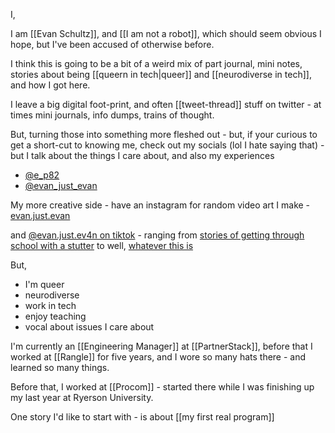 I,

I am [[Evan Schultz]], and [[I am not a robot]], which should seem obvious I hope, but I've been accused of otherwise before. 

I think this is going to be a bit of a weird mix of part journal, mini notes, stories about being [[queern in tech|queer]] and [[neurodiverse in tech]], and how I got here. 

I leave a big digital foot-print, and often [[tweet-thread]] stuff on twitter - at times mini journals, info dumps, trains of thought.

But, turning those into something more fleshed out - but, if your curious to get a short-cut to knowing me, check out my socials (lol I hate saying that) - but I talk about the things I care about, and also my experiences 

- [@e_p82](https://twitter.com/e_p82)
- [@evan_just_evan](https://twitter.com/evan_just_evan)

My more creative side - have an instagram for random video art I make - [evan.just.evan](https://www.instagram.com/evan.just.evan/)

and [@evan.just.ev4n on tiktok](https://www.tiktok.com/@evan.just.ev4n?) - ranging from [stories of getting through school with a stutter](https://www.tiktok.com/@evan.just.ev4n/video/6918575339262184709?is_copy_url=1&is_from_webapp=v1) to well, [whatever this is](https://www.tiktok.com/@evan.just.ev4n/video/6917816231810616581?is_copy_url=1&is_from_webapp=v1)

But,

- I'm queer
- neurodiverse 
- work in tech 
- enjoy teaching
- vocal about issues I care about

I'm currently an [[Engineering Manager]] at [[PartnerStack]], before that I worked at [[Rangle]] for five years, and I wore so many hats there - and learned so many things. 

Before that, I worked at [[Procom]] - started there while I was finishing up my last year at Ryerson University.

One story I'd like to start with - is about [[my first real program]]